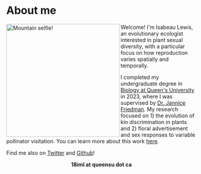 # About me

<img align="left" width="300" src="https://github.com/isabeaulewis/isabeaulewis.github.io/assets/122393362/f0b2335f-1c7b-4c42-879a-67e51bd4d0c3" alt="Mountain selfie!">

Welcome! I'm Isabeau Lewis, an evolutionary ecologist interested in plant sexual diversity, with a particular focus on how reproduction varies spatially and temporally.

I completed my undergraduate degree in [Biology at Queen's University](https://biology.queensu.ca/) in 2023, where I was supervised by [Dr. Jannice Friedman](https://jfriedmanlab.wordpress.com/). My research focused on 1) the evolution of kin discrimination in plants and 2) floral advertisement and sex responses to variable pollinator visitation. You can learn more about this work [here](https://isabeaulewis.github.io/research).

Find me also on [Twitter](https://twitter.com/isabeau_lewis) and [Github](https://github.com/isabeaulewis)!

<p align="center">
  <b>
18iml at queensu dot ca

